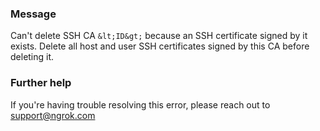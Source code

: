
### Message
Can't delete SSH CA `&lt;ID&gt;` because an SSH certificate signed by it exists. Delete all host and user SSH certificates signed by this CA before deleting it.

### Further help
If you're having trouble resolving this error, please reach out to [support@ngrok.com](mailto:support@ngrok.com?subject=Help%20with%20ERR_NGROK_1964)

